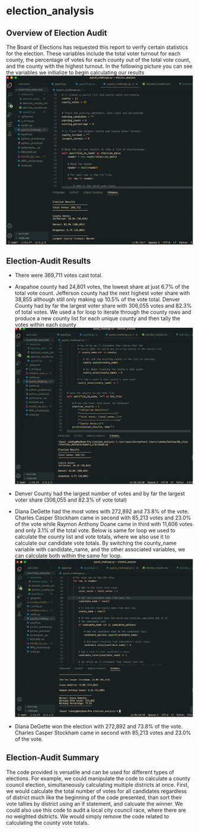 # election_analysis

## Overview of Election Audit
The Board of Elections has requested this report to verify certain statistics for the election. These variables include the total voter turnout for each county, the percentage of votes for each county out of the total vote count, and the county with the highest turnout. In the following picture you can see the variables we initialize to begin calculating our results
![Initializing New Variables](https://github.com/lgconsult/election_analysis/blob/main/initialize_new_variables.png)

## Election-Audit Results
- There were 369,711 votes cast total.
- Arapahoe county had 24,801 votes, the lowest share at just 6.7% of the total vote count. Jefferson county had the next highest voter share with 38,855 although still only making up 10.5% of the vote total. Denver County had by far the largest voter share with 306,055 votes and 82.3% of total votes. We used a for loop to iterate through the county rows and produce a new county list for each unique county and then tally the votes within each county
![Printing the Electon Results by County](https://github.com/lgconsult/election_analysis/blob/main/county_results.png)

- Denver County had the largest number of votes and by far the largest voter share (306,055 and 82.3% of vote total)
- Diana DeGette had the most votes with 272,892 and 73.8% of the vote. Charles Casper Stockham came in second with 85,213 votes and 23.0% of the vote while Raymon Anthony Doane came in third with 11,606 votes and only 3.1% of the total vote. Below is same for loop we used to calculate the county list and vote totals, where we also use it to calculate our candidate vote totals. By switching the county_name variable with candidate_name, and the other associated variables, we can calculate both within the same for loop.
  ![Candidate Vote Totals and Calculation](https://github.com/lgconsult/election_analysis/blob/main/candidate_results.png)
- Diana DeGette won the election with 272,892 and 73.8% of the vote. Charles Casper Stockham came in second with 85,213 votes and 23.0% of the vote.

## Election-Audit Summary
The code provided is versatile and can be used for different types of elections. For example, we could manipulate the code to calculate a county council election, simultaneously calculating multiple districts at once. First, we would calculate the total number of votes for all candidates regardless of district much like the beginning of the code presented, than sort their vote tallies by district using an if statement, and calcuate the winner. We could also use this code to audit a local city council race, where there are no weighted dsitricts. We would simply remove the code related to calculating the county vote totals.
